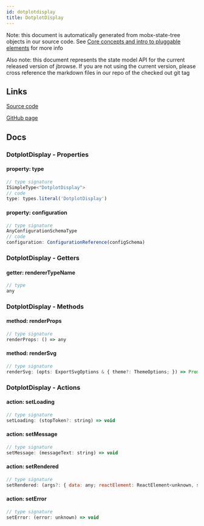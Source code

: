 ```yaml
---
id: dotplotdisplay
title: DotplotDisplay
---
```


Note: this document is automatically generated from mobx-state-tree objects in
our source code. See
[Core concepts and intro to pluggable elements](/docs/developer_guide/) for more
info

Also note: this document represents the state model API for the current released
version of jbrowse. If you are not using the current version, please cross
reference the markdown files in our repo of the checked out git tag

## Links

[Source code](https://github.com/GMOD/jbrowse-components/blob/main/plugins/dotplot-view/src/DotplotDisplay/stateModelFactory.tsx)

[GitHub page](https://github.com/GMOD/jbrowse-components/tree/main/website/docs/models/DotplotDisplay.md)

## Docs

### DotplotDisplay - Properties

#### property: type

```js
// type signature
ISimpleType<"DotplotDisplay">
// code
type: types.literal('DotplotDisplay')
```

#### property: configuration

```js
// type signature
AnyConfigurationSchemaType
// code
configuration: ConfigurationReference(configSchema)
```

### DotplotDisplay - Getters

#### getter: rendererTypeName

```js
// type
any
```

### DotplotDisplay - Methods

#### method: renderProps

```js
// type signature
renderProps: () => any
```

#### method: renderSvg

```js
// type signature
renderSvg: (opts: ExportSvgOptions & { theme?: ThemeOptions; }) => Promise<Element>
```

### DotplotDisplay - Actions

#### action: setLoading

```js
// type signature
setLoading: (stopToken?: string) => void
```

#### action: setMessage

```js
// type signature
setMessage: (messageText: string) => void
```

#### action: setRendered

```js
// type signature
setRendered: (args?: { data: any; reactElement: ReactElement<unknown, string | JSXElementConstructor<any>>; renderingComponent: Component<{}, {}, any>; }) => void
```

#### action: setError

```js
// type signature
setError: (error: unknown) => void
```
